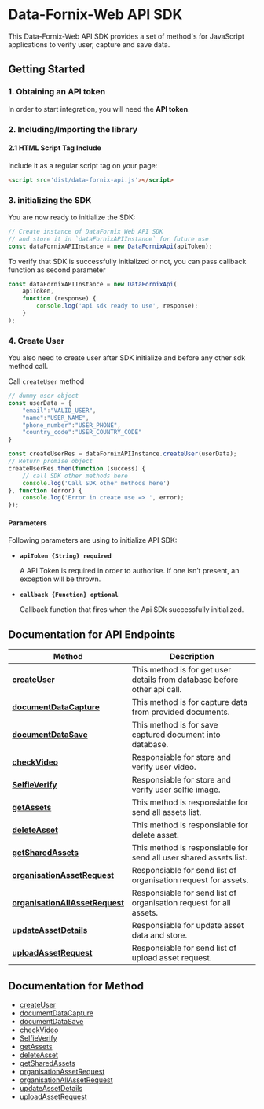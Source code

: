 # Data-Fornix-Web API SDK

This Data-Fornix-Web API SDK provides a set of method's for JavaScript applications to verify user, capture and save data. 

## Getting Started

### 1. Obtaining an API token

In order to start integration, you will need the **API token**.

### 2. Including/Importing the library

#### 2.1 HTML Script Tag Include

Include it as a regular script tag on your page:

```html
<script src='dist/data-fornix-api.js'></script>
```

### 3. initializing the SDK

You are now ready to initialize the SDK:

```js
// Create instance of DataFornix Web API SDK
// and store it in `dataFornixAPIInstance` for future use
const dataFornixAPIInstance = new DataFornixApi(apiToken);
```

To verify that SDK is successfully initialized or not, you can pass callback function as second parameter

```js
const dataFornixAPIInstance = new DataFornixApi(
    apiToken,
    function (response) {
        console.log('api sdk ready to use', response);
    }
);
```

### 4. Create User

You also need to create user after SDK initialize and before any other sdk method call.

Call `createUser` method

```js
// dummy user object
const userData = {
    "email":"VALID_USER",
    "name":"USER_NAME",
    "phone_number":"USER_PHONE",
    "country_code":"USER_COUNTRY_CODE"
}

const createUserRes = dataFornixAPIInstance.createUser(userData);
// Return promise object
createUserRes.then(function (success) {
    // call SDK other methods here
    console.log('Call SDK other methods here')
}, function (error) {
    console.log('Error in create use => ', error);
});
```

#### Parameters

Following parameters are using to initialize API SDK:

- **`apiToken {String} required`**

  A API Token is required in order to authorise. If one isn’t present, an exception will be thrown.

- **`callback {Function} optional`**

  Callback function that fires when the Api SDk successfully initialized.

## Documentation for API Endpoints

Method | Description
------------- | ------------- |
[**createUser**](docs/CreateUser.md) | This method is for get user details from database before other api call.
[**documentDataCapture**](docs/DocumentCapture.md) | This method is for capture data from provided documents.
[**documentDataSave**](docs/DocumentSave.md) | This method is for save captured document into database.
[**checkVideo**](docs/checkVideo.md) | Responsiable for store and verify user video.
[**SelfieVerify**](docs/SelfieVerify.md) | Responsiable for store and verify user selfie image.
[**getAssets**](docs/getAssets.md) | This method is responsiable for send all assets list.
[**deleteAsset**](docs/deleteAsset.md) | This method is responsiable for delete asset.
[**getSharedAssets**](docs/getSharedAssets.md) | This method is responsiable for send all user shared assets list.
[**organisationAssetRequest**](docs/organisationAssetRequest.md) | Responsiable for send list of organisation request for assets.
[**organisationAllAssetRequest**](docs/organisationAllAssetRequest.md) | Responsiable for send list of organisation request for all assets.
[**updateAssetDetails**](docs/updateAssetDetails.md) | Responsiable for update asset data and store.
[**uploadAssetRequest**](docs/uploadAssetRequest.md) | Responsiable for send list of upload asset request.


## Documentation for Method

 - [createUser](docs/CreateUser.md)
 - [documentDataCapture](docs/DocumentCapture.md)
 - [documentDataSave](docs/DocumentSave.md)
 - [checkVideo](docs/checkVideo.md)
 - [SelfieVerify](docs/SelfieVerify.md)
 - [getAssets](docs/getAssets.md)
 - [deleteAsset](docs/deleteAsset.md)
 - [getSharedAssets](docs/getSharedAssets.md)
 - [organisationAssetRequest](docs/organisationAssetRequest.md)
 - [organisationAllAssetRequest](docs/organisationAllAssetRequest.md)
 - [updateAssetDetails](docs/updateAssetDetails.md)
 - [uploadAssetRequest](docs/uploadAssetRequest.md)
